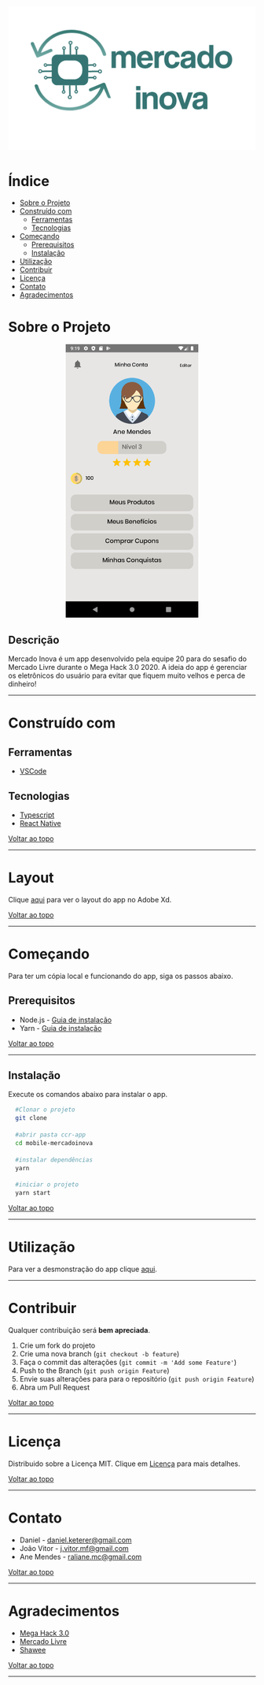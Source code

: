 <!-- PROJECT LOGO -->
<h1 align="center">
  <a href="https://github.com/MegaHack-3-0/mobile-mercadoinova">
    <img src=".github/logo.png" alt="Logo">
  </a>
</h1>

<!-- TABLE OF CONTENTS -->
# Índice
* [Sobre o Projeto](#-sobre-o-projeto)
* [Construído com](#-construído-com)
  * [Ferramentas](#ferramentas)
  * [Tecnologias](#tecnologias)
* [Começando](#-começando)
  * [Prerequisitos](#-prerequisitos)
  * [Instalação](#-instalação)
* [Utilização](#utilização)
* [Contribuir](#Contribuir)
* [Licença](#Licença)
* [Contato](#-contato)
* [Agradecimentos](#-agradecimentos)
<!-- * [Roadmap](#arrows_clockwise-roadmap) -->

<!-- ABOUT THE PROJECT -->
# Sobre o Projeto

<!-- Project image -->
<p align="center">
  <img src=".github/app.png" alt="Tubarão da estrada" width="270" height="555" >
</p>


## Descrição
Mercado Inova é um app desenvolvido pela equipe 20 para do sesafio do Mercado Livre durante o Mega Hack 3.0 2020.
A ideia do app é gerenciar os eletrônicos do usuário para evitar que fiquem muito velhos e perca de dinheiro!

***

# Construído com
  ## Ferramentas
  * [VSCode](https://code.visualstudio.com/)

  ## Tecnologias
  * [Typescript](https://www.typescriptlang.org/)
  * [React Native](https://reactnative.dev/)

  [Voltar ao topo](#-índice)
  ***

# Layout
Clique [aqui](https://xd.adobe.com/view/45984c59-8ede-4d12-8b78-95760a4aacca-10cb/grid) para ver o layout do app no Adobe Xd.

  [Voltar ao topo](#-índice)
  ***

<!-- GETTING STARTED -->
# Começando

Para ter um cópia local e funcionando do app, siga os passos abaixo.

## Prerequisitos

* Node.js - [Guia de instalação](https://nodejs.org/en/download/package-manager/)
* Yarn - [Guia de instalação](https://classic.yarnpkg.com/en/docs/install/#windows-stable)

[Voltar ao topo](#-índice)
***

## Instalação
Execute os comandos abaixo para instalar o app.
  ```sh
    #Clonar o projeto
    git clone

    #abrir pasta ccr-app
    cd mobile-mercadoinova

    #instalar dependências
    yarn

    #iniciar o projeto
    yarn start
   ```

[Voltar ao topo](#-índice)
***

<!-- USAGE EXAMPLES -->
# Utilização

Para ver a desmonstração do app clique [aqui](https://xd.adobe.com/view/45984c59-8ede-4d12-8b78-95760a4aacca-10cb/).

***


<!-- CONTRIBUTING -->
# Contribuir

Qualquer contribuição será **bem apreciada**.

1. Crie um fork do projeto
2. Crie uma nova branch (`git checkout -b feature`)
3. Faça o commit das alterações (`git commit -m 'Add some Feature'`)
4. Push to the Branch (`git push origin Feature`)
4. Envie suas alterações para para o repositório (`git push origin Feature`)
5. Abra um Pull Request

[Voltar ao topo](#-índice)

***

<!-- LICENSE -->
# Licença

Distribuido sobre a Licença MIT. Clique em [Licença](LICENSE.md) para mais detalhes.

[Voltar ao topo](#-índice)

***

<!-- CONTACT -->
# Contato

* Daniel - <daniel.keterer@gmail.com>
* João Vitor - <j.vitor.mf@gmail.com>
* Ane Mendes - <raliane.mc@gmail.com>

[Voltar ao topo](#-índice)
***

<!-- ACKNOWLEDGEMENTS -->
# Agradecimentos

* [Mega Hack 3.0](https://www.megahack.com.br/)
* [Mercado Livre](https://www.mercadolivre.com.br/)
* [Shawee](https://shawee.io/)

[Voltar ao topo](#-índice)
***
